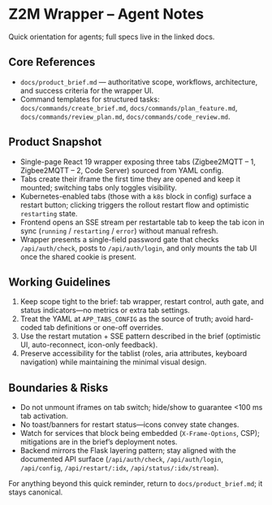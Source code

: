 # Z2M Wrapper – Agent Notes

Quick orientation for agents; full specs live in the linked docs.

## Core References

- `docs/product_brief.md` — authoritative scope, workflows, architecture, and success criteria for the wrapper UI.
- Command templates for structured tasks: `docs/commands/create_brief.md`, `docs/commands/plan_feature.md`, `docs/commands/review_plan.md`, `docs/commands/code_review.md`.

## Product Snapshot

- Single-page React 19 wrapper exposing three tabs (Zigbee2MQTT – 1, Zigbee2MQTT – 2, Code Server) sourced from YAML config.
- Tabs create their iframe the first time they are opened and keep it mounted; switching tabs only toggles visibility.
- Kubernetes-enabled tabs (those with a `k8s` block in config) surface a restart button; clicking triggers the rollout restart flow and optimistic `restarting` state.
- Frontend opens an SSE stream per restartable tab to keep the tab icon in sync (`running` / `restarting` / `error`) without manual refresh.
- Wrapper presents a single-field password gate that checks `/api/auth/check`, posts to `/api/auth/login`, and only mounts the tab UI once the shared cookie is present.

## Working Guidelines

1. Keep scope tight to the brief: tab wrapper, restart control, auth gate, and status indicators—no metrics or extra tab settings.
2. Treat the YAML at `APP_TABS_CONFIG` as the source of truth; avoid hard-coded tab definitions or one-off overrides.
3. Use the restart mutation + SSE pattern described in the brief (optimistic UI, auto-reconnect, icon-only feedback).
4. Preserve accessibility for the tablist (roles, aria attributes, keyboard navigation) while maintaining the minimal visual design.

## Boundaries & Risks

- Do not unmount iframes on tab switch; hide/show to guarantee <100 ms tab activation.
- No toast/banners for restart status—icons convey state changes.
- Watch for services that block being embedded (`X-Frame-Options`, CSP); mitigations are in the brief’s deployment notes.
- Backend mirrors the Flask layering pattern; stay aligned with the documented API surface (`/api/auth/check`, `/api/auth/login`, `/api/config`, `/api/restart/:idx`, `/api/status/:idx/stream`).

For anything beyond this quick reminder, return to `docs/product_brief.md`; it stays canonical.
